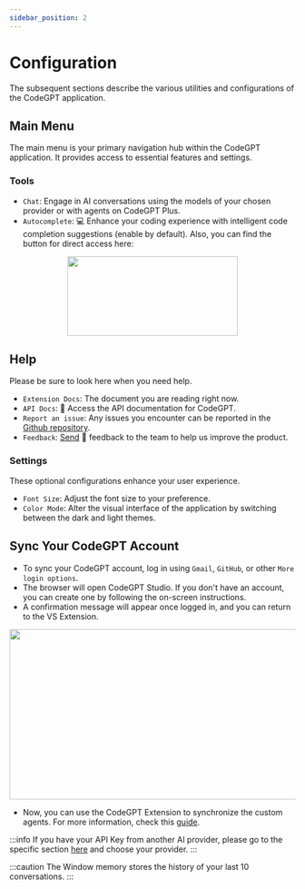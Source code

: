 ```yaml
---
sidebar_position: 2
---
```


# Configuration

The subsequent sections describe the various utilities and configurations of the CodeGPT application.

## Main Menu

The main menu is your primary navigation hub within the CodeGPT application. It provides access to essential features and settings.

### Tools

- `Chat`: Engage in AI conversations using the models of your chosen provider or with agents on CodeGPT Plus.
- `Autocomplete`: 💻 Enhance your coding experience with intelligent code completion suggestions (enable by default). Also, you can find the button for direct access here:

<p align="center"><img width="300" height="140" src="https://github.com/user-attachments/assets/4439410d-c759-48d6-990d-5d7496849bc3"/></p>

## Help

Please be sure to look here when you need help.

- `Extension Docs`: The document you are reading right now.
- `API Docs`: 📝 Access the API documentation for CodeGPT.
- `Report an issue`: Any issues you encounter can be reported in the [Github repository](https://github.com/JudiniLabs/code-gpt-docs/issues).
- `Feedback`: [Send](https://codegpt.canny.io/requests) 💌 feedback to the team to help us improve the product. 

### Settings

These optional configurations enhance your user experience.

- `Font Size`: Adjust the font size to your preference.
- `Color Mode`: Alter the visual interface of the application by switching between the dark and light themes.

## Sync Your CodeGPT Account

- To sync your CodeGPT account, log in using `Gmail`, `GitHub`, or other `More login options`.
- The browser will open CodeGPT Studio. If you don't have an account, you can create one by following the on-screen instructions.
- A confirmation message will appear once logged in, and you can return to the VS Extension.

<p align="center"><img width="550" height="300" src="https://github.com/user-attachments/assets/9de1b8ef-110b-486a-9291-4602e4ad43e3"/></p>

- Now, you can use the CodeGPT Extension to synchronize the custom agents. For more information, check this [guide](https://docs.codegpt.co/docs/tutorial-ai-providers/codegptplus_v2).

:::info
If you have your API Key from another AI provider, please go to the specific section [here](https://docs.codegpt.co/docs/category/-ai-providers) and choose your provider.
:::

:::caution
The Window memory stores the history of your last 10 conversations.
:::


